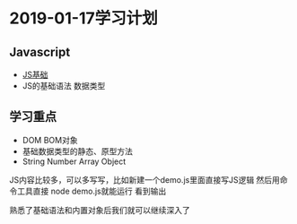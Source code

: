 # 2019-01-17学习计划

## Javascript

* [JS基础](https://www.w3school.com.cn/js/index.asp)
* JS的基础语法 数据类型

## 学习重点

* DOM BOM对象
* 基础数据类型的静态、原型方法
* String Number Array Object

JS内容比较多，可以多写写，比如新建一个demo.js里面直接写JS逻辑 然后用命令工具直接 node demo.js就能运行 看到输出

熟悉了基础语法和内置对象后我们就可以继续深入了
